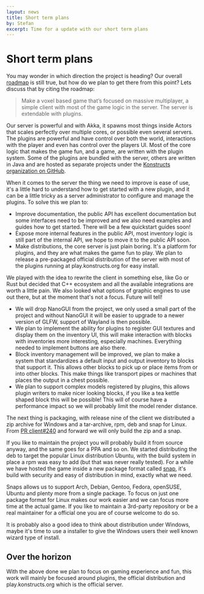 ```yaml
---
layout: news
title: Short term plans
by: Stefan
excerpt: Time for a update with our short term plans
---
```


# Short term plans

You may wonder in which direction the project is heading? Our overall [roadmap](/documentation/roadmap/) is still true, but how do we plan to get there from this point? Lets discuss that by citing the roadmap:

> Make a voxel based game that’s focused on massive multiplayer, a simple client with most of the game logic in the server. The server is extendable with plugins.

Our server is powerful and with Akka, it spawns most things inside Actors that scales perfectly over multiple cores, or possible even several servers. The plugins are powerful and have control over both the world, interactions with the player and even has control over the players UI. Most of the core logic that makes the game fun, and a game, are written with the plugin system. Some of the plugins are bundled with the server, others are written in Java and are hosted as separate projects under the [Konstructs organization on GitHub](https://github.com/konstructs).

When it comes to the server the thing we need to improve is ease of use, it's a little hard to understand how to get started with a new plugin, and it can be a little tricky as a server administrator to configure and manage the plugins. To solve this we plan to:

* Improve documentation, the public API has excellent documentation but some interfaces need to be improved and we also need examples and guides how to get started. There will be a few quickstart guides soon!
* Expose more internal features in the public API, most inventory logic is still part of the internal API, we hope to move it to the public API soon.
* Make distributions, the core server is just plain boring. It's a platform for plugins, and they are what makes the game fun to play. We plan to release a pre-packaged official distribution of the server with most of the plugins running at play.konstructs.org for easy install.

We played with the idea to rewrite the client in something else, like Go or Rust but decided that C++ ecosystem and all the available integrations are worth a little pain. We also looked what options of graphic engines to use out there, but at the moment that's not a focus. Future will tell!

* We will drop NanoGUI from the project, we only used a small part of the project and without NanoGUI it will be easier to upgrade to a newer version of GLFW, support of Wayland is then possible.
* We plan to implement the ability for plugins to register GUI textures and display them on the inventory UI, this will make interaction with blocks with inventories more interesting, especially machines. Everything needed to implement buttons are also there.
* Block inventory management will be improved, we plan to make a system that standardizes a default input and output inventory to blocks that support it. This allows other blocks to pick up or place items from or into other blocks. This make things like transport pipes or machines that places the output in a chest possible.
* We plan to support complex models registered by plugins, this allows plugin writers to make nicer looking blocks, if you like a tea kettle shaped block this will be possible! This will of course have a performance impact so we will probably limit the model render distance.

The next thing is packaging, with release nine of the client we distributed a zip archive for Windows and a tar-archive, rpm, deb and snap for Linux. From [PR client#240](https://github.com/konstructs/client/pull/240) and forward we will only build the zip and a snap.

If you like to maintain the project you will probably build it from source anyway, and the same goes for a PPA and so on. We started distributing the deb to target the popular Linux distribution Ubuntu, with the build system in place a rpm was easy to add (but that was never really tested). For a while we have hosted the game inside a new package format called [snap](https://snapcraft.io), it's build with security and easy of distribution in mind, exactly what we need.

Snaps allows us to support Arch, Debian, Gentoo, Fedora, openSUSE, Ubuntu and plenty more from a single package. To focus on just one package format for Linux makes our work easier and we can focus more time at the actual game. If you like to maintain a 3rd-party repository or be a real maintainer for a official one you are of course welcome to do so.

It is probably also a good idea to think about distribution under Windows, maybe it's time to use a installer to give the Windows users their well known wizard type of install.

## Over the horizon

With the above done we plan to focus on gaming experience and fun, this work will mainly be focused around plugins, the official distribution and play.konstructs.org which is the official server.
